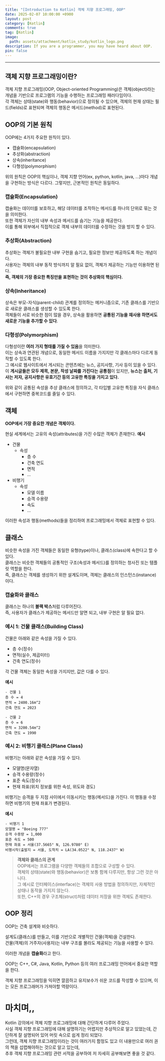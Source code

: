 ```yaml
---
title: "[Introduction to Kotlin] 객체 지향 프로그래밍, OOP"
date: 2025-02-07 10:00:00 +0900
layout: post
category: [Kotlin]
comments: true
tag: [Kotlin]
image:
  path: assets/attachment/kotlin_study/kotlin_logo.png
description: If you are a programmer, you may have heard about OOP.
pin: false
---
```

- - -

## **객체 지향 프로그래밍이란?**
객체 지향 프로그래밍(OOP, Object-oriented Programming)은 객체(object)라는 개념을 기반으로 프로그램의 기능을 수행하는 프로그래밍 패러다임이다.   
각 객체는 상태(state)와 행동(behavior)으로 정의될 수 있으며, 객체의 현재 상태는 필드(fields)로 표현되며 객체의 행동은 메서드(method)로 표현된다.  

## **OOP의 기본 원칙**
OOP에는 4가지 주요한 원칙이 있다.  

- 캡슐화(encapsulation)
- 추상화(abstraction)
- 상속(inheritance)
- 다형성(polymorphism)

위의 원칙은 OOP의 핵심이나, 객체 지향 언어(ex, python, kotlin, java, ...)마다 개념을 구현하는 방식은 다르다.
그렇지만, 근본적인 원칙은 동일하다.

### **캡슐화(Encapsulation)**
캡슐화는 데이터를 보호하고, 해당 데이터를 조작하는 메서드를 하나의 단위로 묶는 것을 의미한다.  
또한 객체가 자신의 내부 속성과 메서드를 숨기는 기능을 제공한다.  
이를 통해 외부에서 직접적으로 객체 내부의 데이터를 수정하는 것을 방지 할 수 있다.

### **추상화(Abstraction)**
추상화는 객체가 불필요한 내부 구현을 숨기고, 필요한 정보만 제공하도록 하는 개념이다.  
사용자는 객체의 내부 동작 방식까지 알 필요 없이, 객체가 제공하는 기능만 이용하면 된다.  
**즉, 객체의 가장 중요한 특징만을 표현하는 것이 추상화의 핵심이다.**

### **상속(Inheritance)**
상속은 부모-자식(parent-child) 관계를 정의하는 메커니즘으로, 기존 클래스를 기반으로 새로운 클래스를 생성할 수 있도록 한다.  
객체들이 서로 비슷한 점이 많을 경우, 상속을 활용하면 **공통된 기능을 재사용 하면서도 새로운 기능을 추가할 수 있다**.

### **다형성(Polymorphism)**
다형성이란 **여러 가지 형태를 가질 수 있음**을 의미한다.  
이는 상속과 연관된 개념으로, 동일한 메서드 이름을 가지지만 각 클래스마다 다르게 동작할 수 있도록 한다.  
그 예시로 웹사이트에서 게시되는 콘텐츠에는 뉴스, 공지사항, 기사 등이 있을 수 있다.
이 **게시글들은 모두 제목, 본문, 작성 날짜를 가진다는 공통점**이 있지만, **뉴스는 출처, 기사는 저자, 공지사항은 유효기간 등의 고유한 특징을 가지고 있다.**

위와 같이 공통된 속성을 추상 클래스에 정의하고, 각 타입별 고유한 특징을 자식 클래스에서 구현하면 중복코드를 줄일 수 있다.

## 객체
**OOP에서 가장 중요한 개념은 객체이다.**

현실 세계에서는 고유의 속성(attributes)을 가진 수많은 객체가 존재한다.
**예시**
- 건물
  - 속성
    - 층 수
    - 건축 연도
    - 면적
    - ...
- 비행기
  - 속성
    - 모델 이름
    - 승객 수용량
    - 속도
    - ...

이러한 속성과 행동(methods)들을 정리하여 프로그래밍에서 객체로 표현할 수 있다.

## **클래스**
비슷한 속성을 가진 객체들은 동일한 유형(type)이나, 클래스(class)에 속한다고 할 수 있다.  
클래스는 비슷한 객체들의 공통적인 구조(속성과 메서드)를 정의하는 청사진 또는 템플릿 역할을 한다.  
즉, 클래스는 객체를 생성하기 위한 설계도이며, 객체는 클래스의 인스턴스(instance)이다.  

### **캡슐화와 클래스**
클래스는 하나의 **블랙 박스**처럼 다루어진다.  
즉, 사용자가 클래스가 제공하는 메서드만 알면 되고, 내부 구현은 알 필요 없다.

### 예시 1: 건물 클래스(Building Class)

건물은 아래와 같은 속성을 가질 수 있다.  
- 층 수(정수)
- 면적(실수, 제곱미터)
- 건축 연도(정수)

각 건물 객체는 동일한 속성을 가지지만, 값은 다를 수 있다.

**예시**
```text
- 건물 1
층 수 = 4
면적 = 2400.16m^2
건축 연도 = 2023

- 건물 2
층 수 = 6
면적 = 3200.54m^2
건축 연도 = 1990
```

### **예시 2: 비행기 클래스(Plane Class)**
비행기는 아래와 같은 속성을 가질 수 있다.
- 모델명(문자열)
- 승객 수용량(정수)
- 표준 속도(정수)
- 현재 좌표(위치 정보를 위한 속성, 위도와 경도)

비행기는 승객을 두 지점 사이에서 이동시키는 행동(메서드)을 가진다.
이 행동을 수정하면 비행기의 현재 좌표가 변경된다.

**예시**
```text
- 비행기 1
모델명 = "Boeing 777"
승객 수용량 = 1,000
표준 속도 = 500
현재 좌표 = 서울(37.5665° N, 126.9780° E)
비행시작(출발지 = 서울, 도착치 = LA(34.0522° N, 118.2437° W)
```

> **객체와 클래스의 관계**  
> OOP에서는 프로그램을 다양한 객체들의 조합으로 구성할 수 있다.    
> 객체의 상태(state)와 행동(behavior)은 보통 함께 다루지만, 항상 그런 것은 아니다.  
> 그 예시로 인터페이스(interface)는 객체의 사용 방법을 정의하지만, 자체적인 상태나 동작을 가지지 않는다.  
> 또한, C++의 경우 구조체(struct)처럼 데이터 저장을 위한 객체도 존재한다.

## OOP 정리
OOP는 건축 설계와 비슷하다.

설계도(클래스)를 만들고, 이를 기반으로 개별적인 건물(객체)을 건설한다.  
건물(객체)의 거주자(사용자)는 내부 구조를 몰라도 제공되는 기능을 사용할 수 있다. 

이러한 개념을 **캡슐화**라고 한다.

OOP는 C++, C#, Java, Kotlin, Python 등의 여러 프로그래밍 언어에서 중요한 역할을 한다.  

객체 지향 프로그래밍을 익히면 깔끔하고 유지보수가 쉬운 코드를 작성할 수 있으며, 이는 모든 프로그래머가 가져야할 역량이다.

# 마치며,,
Kotlin 강의에서 객체 지향 프로그래밍에 대해 간단하게 다루어 주었다.  
사실 객체 지향 프로그래밍에 대해 설명하기는 어렵지만 추상적으로 알고 있었는데, 간단하게 잘 설명되어 있어 머릿 속으로 쉽게 정리 되었다.  
그런데, 객체 지향 프로그래밍이라는 것이 여러가지 함정도 있고 이 내용만으로 여러 권의 책을 섭렵해야하는 것으로 알고 있는데,  
추후 객체 지향 프로그래밍 관련 서적을 공부하여 저 자세히 공부해보면 좋을 것 같다.





